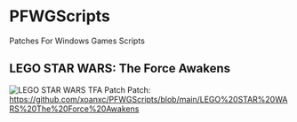 # PFWGScripts
Patches For Windows Games Scripts

## LEGO STAR WARS: The Force Awakens
![LEGO STAR WARS TFA Patch](https://github.com/xoanxc/PFWGScripts/blob/main/LEGO%20STAR%20WARS%20The%20Force%20Awakens/img/CRASHDATA-2024_09_29T02_52_34.JPG)
Patch: https://github.com/xoanxc/PFWGScripts/blob/main/LEGO%20STAR%20WARS%20The%20Force%20Awakens
